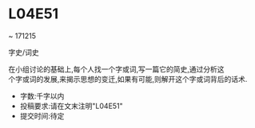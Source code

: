 # L04E51

~ 171215

字史/词史

在小组讨论的基础上,每个人找一个字或词,写一篇它的简史,通过分析这  
个字或词的发展,来揭示思想的变迁,如果有可能,则解开这个字或词背后的话术.

  -  字数:千字以内
  -  投稿要求:请在文末注明"L04E51"
  - 提交时间:待定
